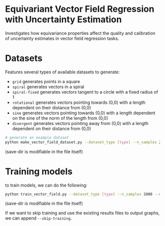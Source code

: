 # Equivariant Vector Field Regression with Uncertainty Estimation
Investigates how equivariance properties affect the quality and calibration of uncertainty estimates in vector field regression tasks. 

# Datasets

Features several types of available datasets to generate:
- `grid` generates points in a square
- `spiral` generates vectors in a spiral
- `spiral-fixed` generates vectors tangent to a circle with a fixed radius of 1
- `rotational` generates vectors pointing towards (0,0) with a length dependent on their distance from (0,0)
- `sine` generates vectors pointing towards (0,0) with a length dependent on the sine of the norm of the length from (0,0)
- `divergent` generates vectors pointing away from (0,0) with a length dependent on their distance from (0,0)

```bash
# generate an example dataset
python make_vector_field_dataset.py --dataset_type [type] --n_samples 2000 --noise 0.1 --visualize True
```
(save-dir is modifiable in the file itself)

# Training models
to train models, we can do the following:
```bash
python train_vector_field.py --dataset_type [type] --n_samples 2000 --noise 0.1 --hidden_dim 32 --maximum_epochs 100
```
(save-dir is modifiable in the file itself)

If we want to skip training and use the existing results files to output graphs, we can append `--skip-training`. 

